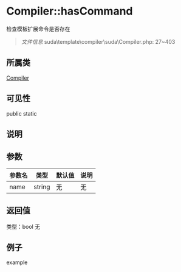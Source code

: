 # Compiler::hasCommand
检查模板扩展命令是否存在
> *文件信息* suda\template\compiler\suda\Compiler.php: 27~403
## 所属类 

[Compiler](../Compiler.md)

## 可见性

  public  static
## 说明



## 参数

| 参数名 | 类型 | 默认值 | 说明 |
|--------|-----|-------|-------|
| name |  string | 无 | 无 |

## 返回值
类型：bool
无

## 例子

example
